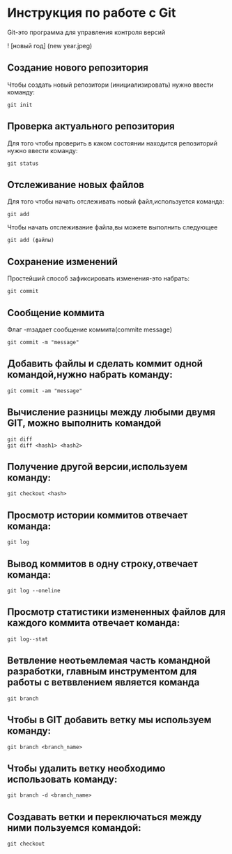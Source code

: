 # Инструкция по работе с Git

Git-это программа для управления контроля версий

! [новый год] (new year.jpeg)

## Создание нового репозитория

Чтобы создать новый репозитори (инициализировать) нужно ввести команду:

    git init    

## Проверка актуального репозитория

Для того чтобы проверить в каком состоянии находится репозиторий нужно ввести команду:

    git status

## Отслеживание новых файлов

Для того чтобы начать отслеживать новый файл,используется команда:

    git add

Чтобы начать отслеживание файла,вы можете выполнить следующее

    git add (файлы)

## Сохранение изменений

Простейший способ зафиксировать изменения-это набрать:

    git commit

## Сообщение коммита
Флаг -mзадает сообщение коммита(commite message)

    git commit -m "message"

## Добавить файлы и сделать коммит одной командой,нужно набрать команду:

    git commit -am "message"


 ## Вычисление разницы между любыми двумя GIT, можно выполнить командой

    git diff
    git diff <hash1> <hash2>


## Получение другой версии,используем команду:

    git checkout <hash>


## Просмотр истории коммитов отвечает команда:

    git log


## Вывод коммитов в одну строку,отвечает команда:

    git log --oneline


## Просмотр статистики измененных файлов для каждого коммита отвечает команда:

    git log--stat


## Ветвление неотьемлемая часть командной разработки, главным инструментом для работы с ветввлением является команда
 
    git branch

## Чтобы в GIT добавить ветку мы используем команду:


    git branch <branch_name>


## Чтобы удалить ветку необходимо использовать команду:

    git branch -d <branch_name>


## Создавать ветки и переключаться между ними пользуемся командой:

    git checkout